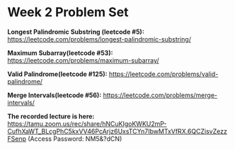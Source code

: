 # Week 2 Problem Set
**Longest Palindromic Substring (leetcode #5):** https://leetcode.com/problems/longest-palindromic-substring/

**Maximum Subarray(leetcode #53):** https://leetcode.com/problems/maximum-subarray/

**Valid Palindrome(leetcode #125):** https://leetcode.com/problems/valid-palindrome/

**Merge Intervals(leetcode #56):** https://leetcode.com/problems/merge-intervals/

**The recorded lecture is here:** https://tamu.zoom.us/rec/share/hNCuKIgoKWKU2mP-CufhXaWT_BLcgPhC5kxVV46PcArjz6UxsTCYn7IbwMTxVfRX.6QCZisvZezzFSenp (Access Password: NM5&?dCN)
